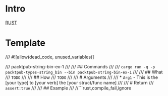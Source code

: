 
# Intro

[RUST](../../workspace/rust/RUST.md)

# Template

/// #![allow(dead_code, unused_variables)]

/// packtpub-string-bin-ex-1
///
/// ## Commands
///
/// ```cargo run -q -p packtpub-types-string_bin --bin packtpub-string-bin-ex-1```
///
/// ## What
/// `TODO`
///
/// ## How
/// `TODO`
///
/// # Arguments
///
/// * `Arg1` - This is the [your type] to [your verb] the [your struct/func name]
///
/// # Return
/// `assert:true`
///
/// ## Example
/// //```rust,compile_fail,ignore
